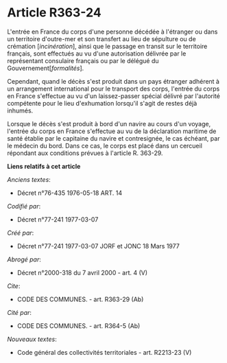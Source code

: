 # Article R363-24

L'entrée en France du corps d'une personne décédée à l'étranger ou dans un territoire d'outre-mer et son transfert au lieu de
sépulture ou de crémation [*incinération*], ainsi que le passage en transit sur le territoire français, sont effectués au vu
d'une autorisation délivrée par le représentant consulaire français ou par le délégué du Gouvernement[*formalités*].

Cependant, quand le décès s'est produit dans un pays étranger adhérent à un arrangement international pour le transport des
corps, l'entrée du corps en France s'effectue au vu d'un laissez-passer spécial délivré par l'autorité compétente pour le
lieu d'exhumation lorsqu'il s'agit de restes déjà inhumés.

Lorsque le décès s'est produit à bord d'un navire au cours d'un voyage, l'entrée du corps en France s'effectue au vu de la
déclaration maritime de santé établie par le capitaine du navire et contresignée, le cas échéant, par le médecin du bord.
Dans ce cas, le corps est placé dans un cercueil répondant aux conditions prévues à l'article R. 363-29.

**Liens relatifs à cet article**

_Anciens textes_:

  - Décret n°76-435 1976-05-18 ART. 14

_Codifié par_:

  - Décret n°77-241 1977-03-07

_Créé par_:

  - Décret n°77-241 1977-03-07 JORF et JONC 18 Mars 1977

_Abrogé par_:

  - Décret n°2000-318 du 7 avril 2000 - art. 4 (V)

_Cite_:

  - CODE DES COMMUNES. - art. R363-29 (Ab)

_Cité par_:

  - CODE DES COMMUNES. - art. R364-5 (Ab)

_Nouveaux textes_:

  - Code général des collectivités territoriales - art. R2213-23 (V)
